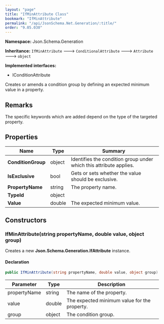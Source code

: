 ```yaml
---
layout: "page"
title: "IfMinAttribute Class"
bookmark: "IfMinAttribute"
permalink: "/api/JsonSchema.Net.Generation/:title/"
order: "9.05.030"
---
```

**Namespace:** Json.Schema.Generation

**Inheritance:**
`IfMinAttribute`
 🡒 
`ConditionalAttribute`
 🡒 
`Attribute`
 🡒 
`object`

**Implemented interfaces:**

- IConditionAttribute

Creates or amends a condition group by defining an expected minimum value in a property.

## Remarks

The specific keywords which are added depend on the type of the targeted property.

## Properties

| Name | Type | Summary |
|---|---|---|
| **ConditionGroup** | object | Identifies the condition group under which this attribute applies. |
| **IsExclusive** | bool | Gets or sets whether the value should be exclusive. |
| **PropertyName** | string | The property name. |
| **TypeId** | object |  |
| **Value** | double | The expected minimum value. |

## Constructors

### IfMinAttribute(string propertyName, double value, object group)

Creates a new **Json.Schema.Generation.IfAttribute** instance.

#### Declaration

```c#
public IfMinAttribute(string propertyName, double value, object group)
```

| Parameter | Type | Description |
|---|---|---|
| propertyName | string | The name of the property. |
| value | double | The expected minimum value for the property. |
| group | object | The condition group. |


